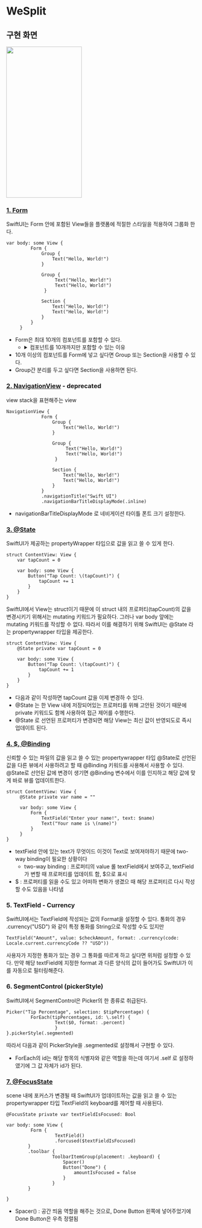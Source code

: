 # WeSplit

## 구현 화면
<img src = "https://user-images.githubusercontent.com/77603632/221133162-8a9360f5-8283-4670-8597-aa00433c5e9c.png" width="200" height="400"> 

### [1. Form](https://developer.apple.com/documentation/swiftui/form)
SwiftUI는 Form 안에 포함된 View들을 플랫폼에 적절한 스타일을 적용하여 그룹화 한다.

```
var body: some View {
         Form {
             Group {
                 Text("Hello, World!")
             }

             Group {
                  Text("Hello, World!")
                  Text("Hello, World!")
              }

             Section {
                 Text("Hello, World!")
                 Text("Hello, World!")
             }
         }
     }
```
+ Form은 최대 10개의 컴포넌트를 포함할 수 있다.
     + <details> <summary>컴포넌트를 10개까지만 포함할 수 있는 이유</summary> 
         Form 안의 view들을 만드는 ViewBuilder 구조체의 buildBlock메서드에서 10개가지의 view 파라미터로 받을 수 있기 때문이다. 
         <img width="831" alt="스크린샷 2023-03-02 오후 8 56 11" src="https://user-images.githubusercontent.com/77603632/222421982-3758531f-f66b-4cbe-a173-6bc292b46cdf.png">
     </details> 
+ 10개 이상의 컴포넌트를 Form에 넣고 싶다면 Group 또는 Section을 사용할 수 있다.
+ Group간 분리를 두고 싶다면 Section을 사용하면 된다.

### [2. NavigationView](https://developer.apple.com/documentation/swiftui/navigationview) - deprecated
view stack을 표현해주는 view

```
NavigationView {
             Form {
                 Group {
                     Text("Hello, World!")
                 }

                 Group {
                      Text("Hello, World!")
                      Text("Hello, World!")
                  }

                 Section {
                     Text("Hello, World!")
                     Text("Hello, World!")
                 }
             }
             .navigationTitle("Swift UI")
             .navigationBarTitleDisplayMode(.inline)
```
+ navigationBarTitleDisplayMode 로 네비게이션 타이틀 폰트 크기 설정한다.

### [3. @State](https://developer.apple.com/documentation/swiftui/state)
SwiftUI가 제공하는 propertyWrapper 타입으로 값을 읽고 쓸 수 있게 한다.

```
struct ContentView: View {
    var tapCount = 0

    var body: some View {
        Button("Tap Count: \(tapCount)") {
            tapCount += 1
        }
    }
}
```
SwiftUI에서 View는 struct이기 때문에 이 struct 내의 프로퍼티(tapCount)의 값을 변경시키기 위해서는 mutating 키워드가 필요하다. 그러나 var body 앞에는 mutating 키워드를 작성할 수 없다. 따라서 이를 해결하기 위해 SwiftUI는 @State 라는 propertywrapper 타입을 제공한다.

```
struct ContentView: View {
    @State private var tapCount = 0

    var body: some View {
        Button("Tap Count: \(tapCount)") {
            tapCount += 1
        }
    }
}
```
+ 다음과 같이 작성하면 tapCount 값을 이제 변경하 수 있다.
+ @State 는 한 View 내에 저장되어있는 프로퍼티를 위해 고안된 것이기 때문에 private 키워드도 함께 사용하여 접근 제어를 수행한다.
+ @State 로 선언된 프로퍼티가 변경되면 해당 View는 최신 값이 반영되도로 즉시 업데이트 된다.

### [4. $, @Binding](https://developer.apple.com/documentation/swiftui/binding)
신뢰할 수 있는 파일의 값을 읽고 쓸 수 있는 propertywrapper 타입
@State로 선언된 값을 다른 뷰에서 사용하려고 할 때 @Binding 키워드를 사용해서 사용할 수 있다. 
@State로 선언된 값에 변경이 생기면 @Binding 변수에서 이를 인지하고 해당 값에 맞게 바로 뷰를 업데이트한다.

```
struct ContentView: View {
     @State private var name = ""

     var body: some View {
         Form {
             TextField("Enter your name!", text: $name)
             Text("Your name is \(name)")
         }
     }
}

```
+ textField 안에 있는 text가 무엇이드 이것이 Text로 보여져야하기 때문에 two-way binding이 필요한 상황이다 
     + two-way binding : 프로퍼티의 value 롤 textField에서 보여주고, textField가 변할 때 프로퍼티를 업데이트 함, $으로 표시 
+ $ : 프로퍼티를 읽을 수도 있고 어떠하 변화가 생겼으 때 해당 프로퍼티르 다시 작성할 수도 있음을 나타냄

### 5. TextField - Currency
SwiftUI에서는 TextField에 작성되는 값의 Format을 설정할 수 있다.
통화의 경우 .currency("USD") 와 같이 특정 통화를 String으로 작성할 수도 있지만 
```
TextField("Amount", value: $checkAmount, format: .currency(code: Locale.current.currencyCode ?? "USD"))
```
사용자가 지정한 통화가 있는 경우 그 통화를 따르게 하고 싶다면 위처럼 설정할 수 있다.
만약 해당 textField에 지정한 format 과 다른 양식의 값이 들어가도 SwiftUI가 이를 자동으로 필터링해준다.

### 6. SegmentControl (pickerStyle)
SwiftUI에서 SegmentControl은 Picker의 한 종류로 취급된다.
```
Picker("Tip Percentage", selection: $tipPercentage) {
         ForEach(tipPercentages, id: \.self) {
                  Text($0, format: .percent)
                  }
}.pickerStyle(.segmented)
```
따라서 다음과 같이 PickerStyle을 .segmented로 설정해서 구현할 수 있다.
+ ForEach의 id는 해당 항목의 식별자와 같은 역할을 하는데 여기서 \.self 로 설정하였기에 그 값 자체가 id가 된다.

### [7. @FocusState](https://developer.apple.com/documentation/swiftui/focusstate)
scene 내에 포커스가 변경될 때 SwiftUI가 업데이트하는 값을 읽고 쓸 수 있는 propertywrapper 타입
TextField의 keyboard를 제어할 때 사용된다.
```
@FocusState private var textFieldIsFocused: Bool

var body: some View {
         Form {
                  TextField()
                  .forcused($textFieldIsFocused)
        }
        .toolbar {
                 ToolbarItemGroup(placement: .keyboard) {
                     Spacer()
                     Button("Done") {
                         amountIsFocused = false
                     }
                 }
        }         
         
}

```
+ Spacer() : 공간 띄움 역할을 해주는 것으로, Done Button 왼쪽에 넣어주었기에 Done Button은 우측 정렬됨
